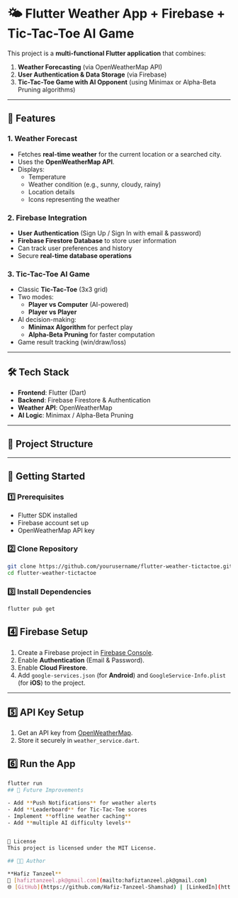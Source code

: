 # 🌤 Flutter Weather App + Firebase + Tic-Tac-Toe AI Game

This project is a **multi-functional Flutter application** that combines:
1. **Weather Forecasting** (via OpenWeatherMap API)
2. **User Authentication & Data Storage** (via Firebase)
3. **Tic-Tac-Toe Game with AI Opponent** (using Minimax or Alpha-Beta Pruning algorithms)

---

## 📌 Features

### 1. **Weather Forecast**
- Fetches **real-time weather** for the current location or a searched city.
- Uses the **OpenWeatherMap API**.
- Displays:
  - Temperature
  - Weather condition (e.g., sunny, cloudy, rainy)
  - Location details
  - Icons representing the weather

### 2. **Firebase Integration**
- **User Authentication** (Sign Up / Sign In with email & password)
- **Firebase Firestore Database** to store user information
- Can track user preferences and history
- Secure **real-time database operations**

### 3. **Tic-Tac-Toe AI Game**
- Classic **Tic-Tac-Toe** (3x3 grid)
- Two modes:
  - **Player vs Computer** (AI-powered)
  - **Player vs Player**
- AI decision-making:
  - **Minimax Algorithm** for perfect play
  - **Alpha-Beta Pruning** for faster computation
- Game result tracking (win/draw/loss)

---

## 🛠 Tech Stack

- **Frontend**: Flutter (Dart)
- **Backend**: Firebase Firestore & Authentication
- **Weather API**: OpenWeatherMap
- **AI Logic**: Minimax / Alpha-Beta Pruning

---

## 📂 Project Structure


---

## 🚀 Getting Started

### 1️⃣ Prerequisites
- Flutter SDK installed
- Firebase account set up
- OpenWeatherMap API key

### 2️⃣ Clone Repository
```bash
git clone https://github.com/yourusername/flutter-weather-tictactoe.git
cd flutter-weather-tictactoe
```

### 3️⃣ Install Dependencies
```bash
flutter pub get
```

## 4️⃣ Firebase Setup

1. Create a Firebase project in [Firebase Console](https://console.firebase.google.com/).  
2. Enable **Authentication** (Email & Password).  
3. Enable **Cloud Firestore**.  
4. Add `google-services.json` (for **Android**) and `GoogleService-Info.plist` (for **iOS**) to the project.  

---

## 5️⃣ API Key Setup

1. Get an API key from [OpenWeatherMap](https://openweathermap.org/api).  
2. Store it securely in `weather_service.dart`.
## 6️⃣ Run the App

```bash
flutter run
## 🎯 Future Improvements

- Add **Push Notifications** for weather alerts  
- Add **Leaderboard** for Tic-Tac-Toe scores  
- Implement **offline weather caching**  
- Add **multiple AI difficulty levels**


📜 License
This project is licensed under the MIT License.

## 👨‍💻 Author

**Hafiz Tanzeel**  
📧 [hafiztanzeel.pk@gmail.com](mailto:hafiztanzeel.pk@gmail.com)  
🌐 [GitHub](https://github.com/Hafiz-Tanzeel-Shamshad) | [LinkedIn](https://www.linkedin.com/in/hafiz-tanzeel-shamshad-8680a8309/)  

